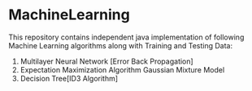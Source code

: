 MachineLearning
===============

This repository contains independent java implementation of following Machine Learning algorithms along with 
Training and Testing Data: 
1) Multilayer Neural Network [Error Back Propagation]       
2) Expectation Maximization Algorithm Gaussian Mixture Model 
3) Decision Tree[ID3 Algorithm]   
